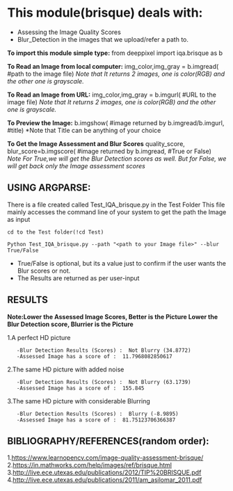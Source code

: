 # This module(brisque) deals with:
- Assessing the Image Quality Scores 
- Blur_Detection in the images that we upload/refer a path to.

**To import this module simple type:**
from deeppixel import iqa.brisque as b

**To Read an Image from local computer:**
img_color,img_gray = b.imgread( #path to the image file)
*Note that It returns 2 images, one is color(RGB) and the other one is grayscale.*

**To Read an Image from URL:**
img_color,img_gray = b.imgurl( #URL to the image file)
*Note that It returns 2 images, one is color(RGB) and the other one is grayscale.*

**To Preview the Image:**
b.imgshow( #image returned by b.imgread/b.imgurl,  #title)
*Note that Title can be anything of your choice

**To Get the Image Assessment and Blur Scores**
quality_score, blur_score=b.imgscore( #image returned by b.imgread, #True or False)
*Note For True,we will get the Blur Detection scores as well. But for False, we will get back only the Image assessment scores*

## USING ARGPARSE:
There is a file created called Test_IQA_brisque.py in the Test Folder
This file mainly accesses the command line of your system to get the path the Image as input

```terminal
cd to the Test folder(!cd Test)
```
```terminal
Python Test_IQA_brisque.py --path "<path to your Image file>" --blur True/False
```
- True/False is optional, but its a value just to confirm if the user wants the Blur scores or not.
- The Results are returned as per user-input


## RESULTS

**Note:Lower the Assessed Image Scores, Better is the Picture
         Lower the Blur Detection score, Blurrier is the Picture**

1.A perfect HD picture
```terminal
   -Blur Detection Results (Scores) :  Not Blurry (34.8772)
   -Assessed Image has a score of :  11.7968082850617
```

2.The same HD picture with added noise
```terminal
   -Blur Detection Results (Scores) :  Not Blurry (63.1739)
   -Assessed Image has a score of :  155.845
```

3.The same HD picture with considerable Blurring
```terminal
   -Blur Detection Results (Scores) :  Blurry (-8.9895)
   -Assessed Image has a score of :  81.75123706366387
```
 

## BIBLIOGRAPHY/REFERENCES(random order):
1.https://www.learnopencv.com/image-quality-assessment-brisque/
2.https://in.mathworks.com/help/images/ref/brisque.html
3.http://live.ece.utexas.edu/publications/2012/TIP%20BRISQUE.pdf
4.http://live.ece.utexas.edu/publications/2011/am_asilomar_2011.pdf





 